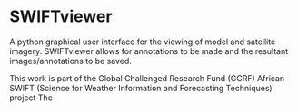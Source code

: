 # SWIFTviewer

A python graphical user interface for the viewing of model and satellite imagery. SWIFTviewer allows for annotations to be made and the resultant images/annotations to be saved.

This work is part of the Global Challenged Research Fund (GCRF) African SWIFT (Science for Weather Information and Forecasting Techniques) project
The 
